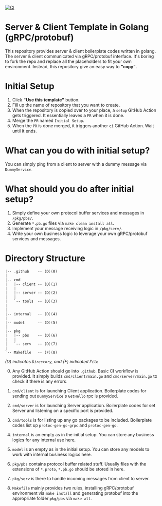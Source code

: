 [![CI](https://github.com/deep-diver/ready/actions/workflows/ci.yml/badge.svg)](https://github.com/deep-diver/ready/actions/workflows/ci.yml)

# Server & Client Template in Golang (gRPC/protobuf)

This repository provides server & client boilerplate codes written in golang. The server & client communicated via gRPC/protobuf interface. It's boring to fork the repo and replace all the placeholders to fit your own environment. Instead, this repository give an easy way to **"copy"**. 

# Initial Setup

1. Click **"Use this template"** button.
2. Fill up the name of repository that you want to create.
3. When the repository is copied over to your place, a `setup` GitHub Action gets triggered. It essentially leaves a `PR` when it is done.
4. Merge the `PR` named `Initial Setup`.
5. When the `PR` is done merged, it triggers another `ci` GitHub Action. Wait until it ends.

# What can you do with initial setup?

You can simply ping from a client to server with a dummy message via `DummyService`. 

# What should you do after initial setup?

1. Simply define your own protocol buffer services and messages in `/pkg/pbs/`.
2. Generate `*.pb.go` files via `make clean install all`.
3. Implement your message receiving logic in `/pkg/serv/`.
4. Write your own business logic to leverage your own gRPC/protobuf services and messages.

# Directory Structure

```
|-- .github    -- (D)(0)
|
|-- cmd
|   |-- client -- (D)(1)
|   |   
|   |-- server -- (D)(2)
|   |   
|   `-- tools  -- (D)(3)
|    
|   
|-- internal   -- (D)(4)
|   
|-- model      -- (D)(5)
|   
|-- pkg        
|   |-- pbs    -- (D)(6)
|   |
|   `-- serv   -- (D)(7)
|
`-- Makefile   -- (F)(8)
```

*(D) indicates `Directory`, and (F) indicated `File`*

0. Any GitHub Action should go into `.github`. Basic CI workflow is provided. It simply builds `cmd/client/main.go` and `cmd/server/main.go` to check if there is any errors.

1. `cmd/client` is for launching Client application. Boilerplate codes for sending out `DummyService`'s `GetHello` rpc is provided.

2. `cmd/server` is for launching Server application. Boilerplate codes for set Server and listening on a specific port is provided.

3. `cmd/tools` is for listing up any go packages to be included. Boilerplate codes list up `protoc-gen-go-grpc` and `protoc-gen-go`.

4. `internal` is an empty as in the initial setup. You can store any business logics for any internal use here.

5. `model` is an empty as in the initial setup. You can store any models to work with internal business logics here.

6. `pkg/pbs` contains protocol buffer related stuff. Usually files with the extensions of `*.proto`, `*.pb.go` should be stored in here.

7. `pkg/serv` is there to handle incoming messages from client to server. 

8. `Makefile` mainly provides two rules, installing gRPC/protobuf environment via `make install` and generating protobuf into the appropriate folder `pkg/pbs` via `make all`.

